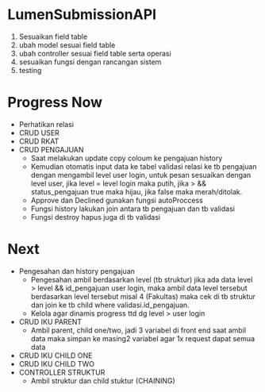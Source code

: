 # LumenSubmissionAPI
1. Sesuaikan field table
2. ubah model sesuai field table
3. ubah controller sesuai field table serta operasi
4. sesuaikan fungsi dengan rancangan sistem
5. testing

# Progress Now
-   Perhatikan relasi
-   CRUD USER
-   CRUD RKAT
-   CRUD PENGAJUAN
    -   Saat melakukan update copy coloum ke pengajuan history
    -   Kemudian otomatis input data ke tabel validasi relasi ke tb pengajuan dengan mengambil level user login, untuk pesan sesuaikan dengan level user, jika level = level login maka putih, jika > && status_pengajuan true maka hijau, jika false maka merah/ditolak.
    -   Approve dan Declined gunakan fungsi autoProccess
    -   Fungsi history lakukan join antara tb pengajuan dan tb validasi
    -   Fungsi destroy hapus juga di tb validasi

# Next
-   Pengesahan dan history pengajuan
    -   Pengesahan ambil berdasarkan level (tb struktur) jika ada data level > level && id_pengajuan user login, maka ambil data level tersebut berdasarkan level tersebut misal 4 (Fakultas) maka cek di tb struktur dan join ke tb child where validasi.id_pengajuan.
    -   Kelola agar dinamis progress ttd dg level > user login
-   CRUD IKU PARENT
    -   Ambil parent, child one/two, jadi 3 variabel di front end saat ambil data maka simpan ke masing2 variabel agar 1x request dapat semua data
-   CRUD IKU CHILD ONE
-   CRUD IKU CHILD TWO
-   CONTROLLER STRUKTUR
    -   Ambil struktur dan child stuktur (CHAINING)
